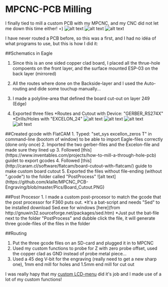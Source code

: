 # MPCNC-PCB Milling

I finally tied to mill a custom PCB with my MPCNC, and my CNC did not let me down this time either! =)
![alt text](https://github.com/klalle/MPCNC_PCB-Engraving/blob/master/Pics/Routed.jpg)
![alt text](https://github.com/klalle/MPCNC_PCB-Engraving/blob/master/Pics/DoneFront.jpg)
![alt text](https://github.com/klalle/MPCNC_PCB-Engraving/blob/master/Pics/DoneBack.jpg)

I have never routed a PCB before, so this was a first, and I had no idéa of what programs to use, but this is how I did it: 

##Schematics in Eagle 
1. Since this is an one sided copper clad board, I placed all the thrue-hole compoents on the front layer, and the surface mounted ESP-03 on the back layer (mirrored)

2. All the routes where done on the Backside-layer and I used the Auto-routing and dide some touchup manually...
3. I made a polyline-area that defined the board cut-out on layer 249 (Edge)
4. Exported three files
	*Routes and Cutout with Device: "GERBER_RS274X"
	*Drills/Holes with "EXCELON_24"
![alt text](https://github.com/klalle/MPCNC_PCB-Engraving/blob/master/Pics/Schematics.PNG)
![alt text](https://github.com/klalle/MPCNC_PCB-Engraving/blob/master/Pics/Board_Layout.PNG)
![alt text](https://github.com/klalle/MPCNC_PCB-Engraving/blob/master/Pics/Board_Routes.PNG)
![alt text](https://github.com/klalle/MPCNC_PCB-Engraving/blob/master/Pics/Board_Cutout.PNG)
<p>
##Created gcode with FlatCAM
1. Typed: "set_sys excellon_zeros T" in command-line (bootom of window) to be able to import Eagle-files correctly (done only once)
2. Imported the two gerber-files and the Excelon-file and made sure they lined up
3. Followed [this](https://www.inventables.com/projects/how-to-mill-a-through-hole-pcb) guidet to export gcodes
4. Followed [this](http://caram.cl/software/flatcam/board-cutout-with-flatcam/) guide to make custom board cutout
5. Exported the files without file-ending (without ".gcode") to the folder called "PostProcess"
![alt text](https://github.com/klalle/MPCNC_PCB-Engraving/blob/master/Pics/Board_Cutout.PNG)
<p>
##Post Procesor
1. I made a custom post-procesor to match the gcode that the post processor for F360 puts out.
	*It's a bat-script and needs "Sed" to be installed download Sed.exe for windows [here](from http://gnuwin32.sourceforge.net/packages/sed.htm)
	*Just put the bat-file next to the folder "PostProcess" and dubble click the file, it will generate three gcode-files of the files in the folder

##Routing
1. Put the three gcode files on an SD-card and plugged it in to MPCNC
2. Used my custom functions to probe for Z with zero probe offset, used the copper clad as GND instead of probe metal piece...
3. Used a 45 deg V-bit for the engraving (really need to get a new sharp one), 1mm end mill for holes and 1.5mm end mill for cut out

I was really hapy that my [custom LCD-menu](https://github.com/klalle/Marlin_RC7_LCD_Customization) did it's job and I made use of a lot of my custom functions! 
